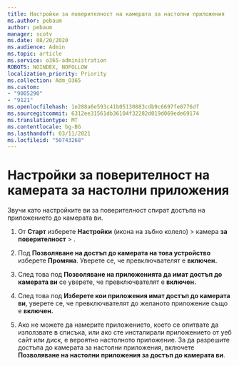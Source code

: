 ```yaml
---
title: Настройки за поверителност на камерата за настолни приложения
ms.author: pebaum
author: pebaum
manager: scotv
ms.date: 08/20/2020
ms.audience: Admin
ms.topic: article
ms.service: o365-administration
ROBOTS: NOINDEX, NOFOLLOW
localization_priority: Priority
ms.collection: Adm_O365
ms.custom:
- "9005290"
- "9121"
ms.openlocfilehash: 1e288a6e593c41b05130883cdb9c6697fe0776df
ms.sourcegitcommit: 6312ee31561db36104f32282d019d069ede69174
ms.translationtype: MT
ms.contentlocale: bg-BG
ms.lasthandoff: 03/11/2021
ms.locfileid: "50743268"
---
```

# <a name="camera-privacy-settings-for-desktop-apps"></a>Настройки за поверителност на камерата за настолни приложения

Звучи като настройките ви за поверителност спират достъпа на приложението до камерата ви.

1.  От **Старт** изберете **Настройки** (икона на зъбно колело) > камера **за поверителност**  >  .

2.  Под **Позволяване на достъп до камерата на това устройство** изберете **Промяна**. Уверете се, че превключвателят е **включен.**

3.  След това под **Позволяване на приложенията да имат достъп до камерата ви** се уверете, че превключвателят е **включен.**

4.  След това под **Изберете кои приложения имат достъп до камерата ви**, уверете се, че превключвателят до желаното приложение също е **включен.**

5.  Ако не можете да намерите приложението, което се опитвате да използвате в списъка, или ако сте инсталирали приложението от уеб сайт или диск, е вероятно настолното приложение. За да разрешите достъпа до камерата за настолни приложения, включете **Позволяване на настолни приложения за достъп до камерата ви**.